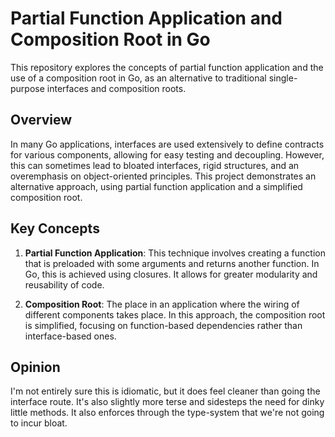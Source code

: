 # Partial Function Application and Composition Root in Go

This repository explores the concepts of partial function application and the use of a composition root in Go, as an
alternative to traditional single-purpose interfaces and composition roots.

## Overview

In many Go applications, interfaces are used extensively to define contracts for various components, allowing for easy
testing and decoupling. However, this can sometimes lead to bloated interfaces, rigid structures, and an overemphasis on
object-oriented principles. This project demonstrates an alternative approach, using partial function application and a
simplified composition root.

## Key Concepts

1. **Partial Function Application**: This technique involves creating a function that is preloaded with some arguments
   and returns another function. In Go, this is achieved using closures. It allows for greater modularity and
   reusability of code.

2. **Composition Root**: The place in an application where the wiring of different components takes place. In this
   approach, the composition root is simplified, focusing on function-based dependencies rather than interface-based
   ones.

## Opinion

I'm not entirely sure this is idiomatic, but it does feel cleaner than going the interface route. It's also slightly more
terse and sidesteps the need for dinky little methods. It also enforces through the type-system that we're not going
to incur bloat.
